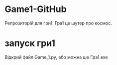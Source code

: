 # Game1-GitHub
Репрозиторій для гри1. Гра1 це шутер про космос.
# запуск гри1
Відкрий файл Game_1.py, aбо можна ше Гра1.exe
